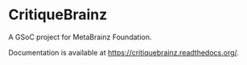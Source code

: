 # CritiqueBrainz

A GSoC project for MetaBrainz Foundation.

Documentation is available at https://critiquebrainz.readthedocs.org/. 

